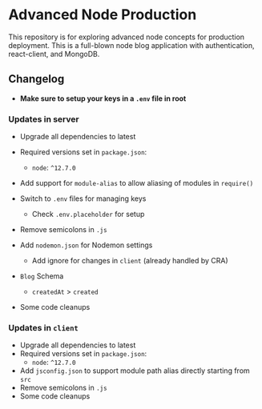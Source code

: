 # Advanced Node Production

This repository is for exploring advanced node concepts for production deployment. This is a full-blown node blog application with authentication, react-client, and MongoDB.

## Changelog

- **Make sure to setup your keys in a `.env` file in root**

### Updates in server

- Upgrade all dependencies to latest

- Required versions set in `package.json`:
  - `node`: `^12.7.0`
- Add support for `module-alias` to allow aliasing of modules in `require()`
- Switch to `.env` files for managing keys
  - Check `.env.placeholder` for setup
- Remove semicolons in `.js`
- Add `nodemon.json` for Nodemon settings
  - Add ignore for changes in `client` (already handled by CRA)
- `Blog` Schema
  - `createdAt` > `created`
- Some code cleanups

### Updates in `client`

- Upgrade all dependencies to latest
- Required versions set in `package.json`:
  - `node`: `^12.7.0`
- Add `jsconfig.json` to support module path alias directly starting from `src`
- Remove semicolons in `.js`
- Some code cleanups
